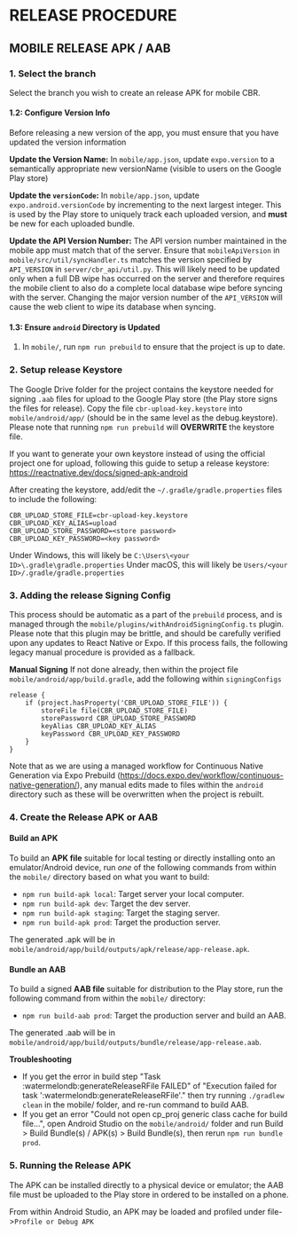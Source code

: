 # RELEASE PROCEDURE

## MOBILE RELEASE APK / AAB

### 1. Select the branch

Select the branch you wish to create an release APK for mobile CBR.

#### 1.2: Configure Version Info

Before releasing a new version of the app, you must ensure that you have updated the version information

**Update the Version Name:**
In `mobile/app.json`, update `expo.version` to a semantically appropriate new versionName (visible to users on the Google Play store)

**Update the `versionCode`:**
In `mobile/app.json`, update `expo.android.versionCode` by incrementing to the next largest integer. This is used by the Play store to uniquely track each uploaded version, and **must** be new for each uploaded bundle.

**Update the API Version Number:**
The API version number maintained in the mobile app must match that of the server. Ensure that `mobileApiVersion` in `mobile/src/util/syncHandler.ts` matches the version specified by `API_VERSION` in `server/cbr_api/util.py`. This will likely need to be updated only when a full DB wipe has occurred on the server and therefore requires the mobile client to also do a complete local database wipe before syncing with the server. Changing the major version number of the `API_VERSION` will cause the web client to wipe its database when syncing.

#### 1.3: Ensure `android` Directory is Updated
1. In `mobile/`, run `npm run prebuild` to ensure that the project is up to date.

### 2. Setup release Keystore

The Google Drive folder for the project contains the keystore needed for signing `.aab` files for upload to the Google Play store (the Play store signs the files for release). Copy the file `cbr-upload-key.keystore` into `mobile/android/app/` (should be in the same level as the debug.keystore).  Please note that running `npm run prebuild` will **OVERWRITE** the keystore file.

If you want to generate your own keystore instead of using the official project one for upload, following this guide to setup a release keystore: https://reactnative.dev/docs/signed-apk-android

After creating the keystore, add/edit the `~/.gradle/gradle.properties` files to include the following:

```
CBR_UPLOAD_STORE_FILE=cbr-upload-key.keystore
CBR_UPLOAD_KEY_ALIAS=upload
CBR_UPLOAD_STORE_PASSWORD=<store password>
CBR_UPLOAD_KEY_PASSWORD=<key password>
```

Under Windows, this will likely be `C:\Users\<your ID>\.gradle\gradle.properties`
Under macOS, this will likely be `Users/<your ID>/.gradle/gradle.properties`

### 3. Adding the release Signing Config

This process should be automatic as a part of the `prebuild` process, and is managed through the `mobile/plugins/withAndroidSigningConfig.ts` plugin.  Please note that this plugin may be brittle, and should be carefully verified upon any updates to React Native or Expo.  If this process fails, the following legacy manual procedure is provided as a fallback.

**Manual Signing**
If not done already, then within the project file `mobile/android/app/build.gradle`, add the following within `signingConfigs`

```
release {
    if (project.hasProperty('CBR_UPLOAD_STORE_FILE')) {
        storeFile file(CBR_UPLOAD_STORE_FILE)
        storePassword CBR_UPLOAD_STORE_PASSWORD
        keyAlias CBR_UPLOAD_KEY_ALIAS
        keyPassword CBR_UPLOAD_KEY_PASSWORD
    }
}
```

Note that as we are using a managed workflow for Continuous Native Generation via Expo Prebuild (https://docs.expo.dev/workflow/continuous-native-generation/), any manual edits made to files within the `android` directory such as these will be overwritten when the project is rebuilt.

### 4. Create the Release APK or AAB

#### Build an APK

To build an **APK file** suitable for local testing or directly installing onto an emulator/Android device, run _one_ of the following commands from within the `mobile/` directory based on what you want to build:
- `npm run build-apk local`: Target server your local computer.
- `npm run build-apk dev`: Target the dev server.
- `npm run build-apk staging`: Target the staging server.
- `npm run build-apk prod`: Target the production server.

The generated .apk will be in `mobile/android/app/build/outputs/apk/release/app-release.apk`.

#### Bundle an AAB
To build a signed **AAB file** suitable for distribution to the Play store, run the following command from within the `mobile/` directory:
- `npm run build-aab prod`: Target the production server and build an AAB.

The generated .aab will be in `mobile/android/app/build/outputs/bundle/release/app-release.aab`.

**Troubleshooting**

- If you get the error in build step "Task :watermelondb:generateReleaseRFile FAILED" of "Execution failed for task ':watermelondb:generateReleaseRFile'." then try running `./gradlew clean` in the mobile/ folder, and re-run command to build AAB.
- If you get an error "Could not open cp_proj generic class cache for build file...", open Android Studio on the `mobile/android/` folder and run Build > Build Bundle(s) / APK(s) > Build Bundle(s), then rerun `npm run bundle prod`.

### 5. Running the Release APK

The APK can be installed directly to a physical device or emulator; the AAB file must be uploaded to the Play store in ordered to be installed on a phone.

From within Android Studio, an APK may be loaded and profiled under file->`Profile or Debug APK`

<!-- TODOSD: verify, update -->
<!-- Alternatively, you can use the command `react-native run-android --variant=release` in the `mobile/` directory and launch an emulator. You may need to uninstall any debug versions previously installed in the emulator to be able to install the release because the signing key will have changed. -->
